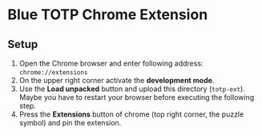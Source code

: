 # Blue TOTP Chrome Extension

## Setup
1. Open the Chrome browser and enter following address: `chrome://extensions`
2. On the upper right corner activate the **development mode**.
3. Use the **Load unpacked** button and upload this directory (`totp-ext`). Maybe you have to restart your browser before executing the following step.
4. Press the **Extensions** button of chrome (top right corner, the puzzle symbol) and pin the extension.
